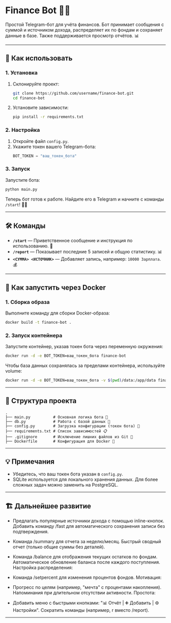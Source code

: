 # Finance Bot 🚀💸

Простой Telegram-бот для учёта финансов. Бот принимает сообщения с суммой и источником дохода, распределяет их по фондам и сохраняет данные в базе. Также поддерживается просмотр отчётов. 📊

---

## 🎯 Как использовать

### 1. Установка
1. Склонируйте проект:
   ```bash
   git clone https://github.com/username/finance-bot.git
   cd finance-bot
   ```
2. Установите зависимости:
   ```bash
   pip install -r requirements.txt
   ```

### 2. Настройка
1. Откройте файл `config.py`.
2. Укажите токен вашего Telegram-бота:
   ```python
   BOT_TOKEN = "ваш_токен_бота"
   ```

### 3. Запуск
Запустите бота:
```bash
python main.py
```

Теперь бот готов к работе. Найдите его в Telegram и начните с команды `/start`! 🤖✨

---

## 🛠 Команды

- **`/start`** — Приветственное сообщение и инструкция по использованию. 🎉
- **`/report`** — Показывает последние 5 записей и общую статистику. 📊
- **`<СУММА> <ИСТОЧНИК>`** — Добавляет запись, например: `10000 Зарплата`. 💰

---

## 🐳 Как запустить через Docker

### 1. Сборка образа
Выполните команду для сборки Docker-образа:
```bash
docker build -t finance-bot .
```

### 2. Запуск контейнера
Запустите контейнер, указав токен бота через переменную окружения:
```bash
docker run -d -e BOT_TOKEN=ваш_токен_бота finance-bot
```

Чтобы база данных сохранялась за пределами контейнера, используйте volume:
```bash
docker run -d -e BOT_TOKEN=ваш_токен_бота -v $(pwd)/data:/app/data finance-bot
```

---

## 📂 Структура проекта

```plaintext
.
├── main.py          # Основная логика бота 🤖
├── db.py            # Работа с базой данных 💾
├── config.py        # Загрузка конфигурации (токен бота) 🔑
├── requirements.txt # Список зависимостей 📋
├── .gitignore       # Исключение лишних файлов из Git 🚫
├── Dockerfile       # Конфигурация для Docker 🐳
```

---

## 💡 Примечания

- Убедитесь, что ваш токен бота указан в `config.py`.
- SQLite используется для локального хранения данных. Для более сложных задач можно заменить на PostgreSQL.

---

## 🏗 Дальнейшее развитие



- Предлагать популярные источники дохода с помощью inline-кнопок.
Добавить команду /fast для автоматического сохранения записи без подтверждения.

- Команда /summary для отчета за неделю/месяц.
Быстрый сводный отчет (только общие суммы без деталей).

- Команда /balance для отображения текущих остатков по фондам.
Автоматическое обновление баланса после каждого поступления.
Настройка распределения:

- Команда /setpercent для изменения процентов фондов.
Мотивация:

- Прогресс по целям (например, "мечта" с процентами накопления).
Напоминания при длительном отсутствии активности.
Простота:

- Добавить меню с быстрыми кнопками: "📊 Отчёт | ➕ Добавить | ⚙️ Настройки".
Сократить команды (например, r вместо /report).

---
